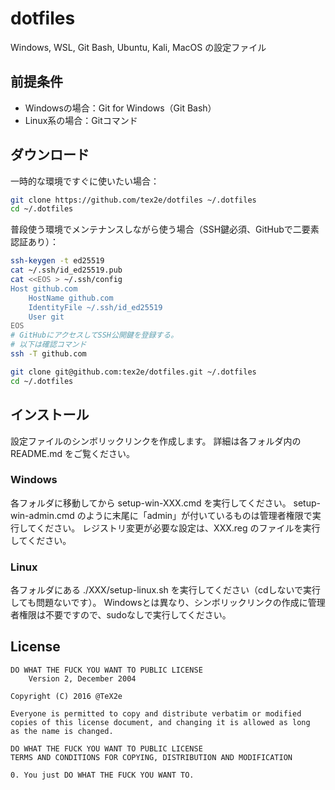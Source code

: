 # dotfiles

Windows, WSL, Git Bash, Ubuntu, Kali, MacOS の設定ファイル

## 前提条件

- Windowsの場合：Git for Windows（Git Bash）
- Linux系の場合：Gitコマンド

## ダウンロード

一時的な環境ですぐに使いたい場合：

```bash
git clone https://github.com/tex2e/dotfiles ~/.dotfiles
cd ~/.dotfiles
```

普段使う環境でメンテナンスしながら使う場合（SSH鍵必須、GitHubで二要素認証あり）：

```bash
ssh-keygen -t ed25519
cat ~/.ssh/id_ed25519.pub
cat <<EOS > ~/.ssh/config
Host github.com
    HostName github.com
    IdentityFile ~/.ssh/id_ed25519
    User git
EOS
# GitHubにアクセスしてSSH公開鍵を登録する。
# 以下は確認コマンド
ssh -T github.com

git clone git@github.com:tex2e/dotfiles.git ~/.dotfiles
cd ~/.dotfiles
```

## インストール

設定ファイルのシンボリックリンクを作成します。
詳細は各フォルダ内の README.md をご覧ください。

### Windows

各フォルダに移動してから setup-win-XXX.cmd を実行してください。
setup-win-admin.cmd のように末尾に「admin」が付いているものは管理者権限で実行してください。
レジストリ変更が必要な設定は、XXX.reg のファイルを実行してください。

### Linux

各フォルダにある ./XXX/setup-linux.sh を実行してください（cdしないで実行しても問題ないです）。
Windowsとは異なり、シンボリックリンクの作成に管理者権限は不要ですので、sudoなしで実行してください。




## License

    DO WHAT THE FUCK YOU WANT TO PUBLIC LICENSE
        Version 2, December 2004

    Copyright (C) 2016 @TeX2e

    Everyone is permitted to copy and distribute verbatim or modified
    copies of this license document, and changing it is allowed as long
    as the name is changed.

    DO WHAT THE FUCK YOU WANT TO PUBLIC LICENSE
    TERMS AND CONDITIONS FOR COPYING, DISTRIBUTION AND MODIFICATION

    0. You just DO WHAT THE FUCK YOU WANT TO.
